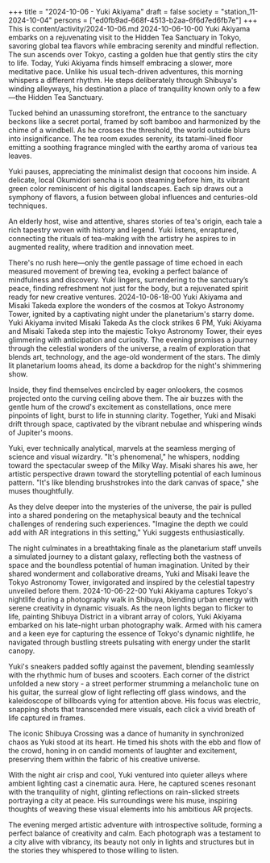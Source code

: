 +++
title = "2024-10-06 - Yuki Akiyama"
draft = false
society = "station_11-2024-10-04"
persons = ["ed0fb9ad-668f-4513-b2aa-6f6d7ed6fb7e"]
+++
This is content/activity/2024-10-06.md
2024-10-06-10-00
Yuki Akiyama embarks on a rejuvenating visit to the Hidden Tea Sanctuary in Tokyo, savoring global tea flavors while embracing serenity and mindful reflection.
The sun ascends over Tokyo, casting a golden hue that gently stirs the city to life. Today, Yuki Akiyama finds himself embracing a slower, more meditative pace. Unlike his usual tech-driven adventures, this morning whispers a different rhythm. He steps deliberately through Shibuya's winding alleyways, his destination a place of tranquility known only to a few—the Hidden Tea Sanctuary.

Tucked behind an unassuming storefront, the entrance to the sanctuary beckons like a secret portal, framed by soft bamboo and harmonized by the chime of a windbell. As he crosses the threshold, the world outside blurs into insignificance. The tea room exudes serenity, its tatami-lined floor emitting a soothing fragrance mingled with the earthy aroma of various tea leaves.

Yuki pauses, appreciating the minimalist design that cocoons him inside. A delicate, local Okumidori sencha is soon steaming before him, its vibrant green color reminiscent of his digital landscapes. Each sip draws out a symphony of flavors, a fusion between global influences and centuries-old techniques.

An elderly host, wise and attentive, shares stories of tea's origin, each tale a rich tapestry woven with history and legend. Yuki listens, enraptured, connecting the rituals of tea-making with the artistry he aspires to in augmented reality, where tradition and innovation meet.

There's no rush here—only the gentle passage of time echoed in each measured movement of brewing tea, evoking a perfect balance of mindfulness and discovery. Yuki lingers, surrendering to the sanctuary’s peace, finding refreshment not just for the body, but a rejuvenated spirit ready for new creative ventures.
2024-10-06-18-00
Yuki Akiyama and Misaki Takeda explore the wonders of the cosmos at Tokyo Astronomy Tower, ignited by a captivating night under the planetarium's starry dome.
Yuki Akiyama invited Misaki Takeda
As the clock strikes 6 PM, Yuki Akiyama and Misaki Takeda step into the majestic Tokyo Astronomy Tower, their eyes glimmering with anticipation and curiosity. The evening promises a journey through the celestial wonders of the universe, a realm of exploration that blends art, technology, and the age-old wonderment of the stars. The dimly lit planetarium looms ahead, its dome a backdrop for the night's shimmering show.

Inside, they find themselves encircled by eager onlookers, the cosmos projected onto the curving ceiling above them. The air buzzes with the gentle hum of the crowd's excitement as constellations, once mere pinpoints of light, burst to life in stunning clarity. Together, Yuki and Misaki drift through space, captivated by the vibrant nebulae and whispering winds of Jupiter's moons.

Yuki, ever technically analytical, marvels at the seamless merging of science and visual wizardry. "It's phenomenal," he whispers, nodding toward the spectacular sweep of the Milky Way. Misaki shares his awe, her artistic perspective drawn toward the storytelling potential of each luminous pattern. "It's like blending brushstrokes into the dark canvas of space," she muses thoughtfully.

As they delve deeper into the mysteries of the universe, the pair is pulled into a shared pondering on the metaphysical beauty and the technical challenges of rendering such experiences. "Imagine the depth we could add with AR integrations in this setting," Yuki suggests enthusiastically.

The night culminates in a breathtaking finale as the planetarium staff unveils a simulated journey to a distant galaxy, reflecting both the vastness of space and the boundless potential of human imagination. United by their shared wonderment and collaborative dreams, Yuki and Misaki leave the Tokyo Astronomy Tower, invigorated and inspired by the celestial tapestry unveiled before them.
2024-10-06-22-00
Yuki Akiyama captures Tokyo's nightlife during a photography walk in Shibuya, blending urban energy with serene creativity in dynamic visuals.
As the neon lights began to flicker to life, painting Shibuya District in a vibrant array of colors, Yuki Akiyama embarked on his late-night urban photography walk. Armed with his camera and a keen eye for capturing the essence of Tokyo's dynamic nightlife, he navigated through bustling streets pulsating with energy under the starlit canopy.

Yuki's sneakers padded softly against the pavement, blending seamlessly with the rhythmic hum of buses and scooters. Each corner of the district unfolded a new story - a street performer strumming a melancholic tune on his guitar, the surreal glow of light reflecting off glass windows, and the kaleidoscope of billboards vying for attention above. His focus was electric, snapping shots that transcended mere visuals, each click a vivid breath of life captured in frames.

The iconic Shibuya Crossing was a dance of humanity in synchronized chaos as Yuki stood at its heart. He timed his shots with the ebb and flow of the crowd, honing in on candid moments of laughter and excitement, preserving them within the fabric of his creative universe.

With the night air crisp and cool, Yuki ventured into quieter alleys where ambient lighting cast a cinematic aura. Here, he captured scenes resonant with the tranquility of night, glinting reflections on rain-slicked streets portraying a city at peace. His surroundings were his muse, inspiring thoughts of weaving these visual elements into his ambitious AR projects.

The evening merged artistic adventure with introspective solitude, forming a perfect balance of creativity and calm. Each photograph was a testament to a city alive with vibrancy, its beauty not only in lights and structures but in the stories they whispered to those willing to listen.
